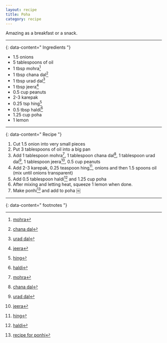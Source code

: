 ```yaml
---
layout: recipe
title: Poha
category: recipe
---
```


Amazing as a breakfast or a snack. 

---
{: data-content=" Ingredients "}

- 1.5 onions
- 5 tablespoons of oil
- 1 tbsp mohra[^1]
- 1 tbsp chana dal[^2]
- 1 tbsp urad dal[^3]
- 1 tbsp jeera[^4]
- 0.5 cup peanuts
- 2-3 karepak
- 0.25 tsp hing[^5]
- 0.5 tbsp haldi[^6]
- 1.25 cup poha
- 1 lemon

---
{: data-content=" Recipe "}

1. Cut 1.5 onion into very small pieces
2. Put 3 tablespoons of oil into a big pan
3. Add 1 tablespoon mohra[^1],  1 tablespoon chana dal[^2], 1 tablespoon urad dal[^3], 1 tablespoon jeera[^4], 0.5 cup peanuts
4. Add 2-3 karepak, 0.25 teaspoon hing[^5], onions and then 1.5 spoons oil (mix until onions transparent)
5. Add 0.5 tablespoon haldi[^6] and 1.25 cup poha 
6. After mixing and letting heat, squeeze 1 lemon when done.
7. Make ponhi[^7] and add to poha
￼

---
{: data-content=" footnotes "}

[^1]: [mohra](/ingredients#mohra)
[^2]: [chana dal](/ingredients#chanadal)
[^3]: [urad dal](/ingredients#uraddal)
[^4]: [jeera](/ingredients#jeera)
[^5]: [hing](/ingredients#hing)
[^6]: [haldi](/ingredients#haldi)
[^7]: [recipe for ponhi](/ponhi)
